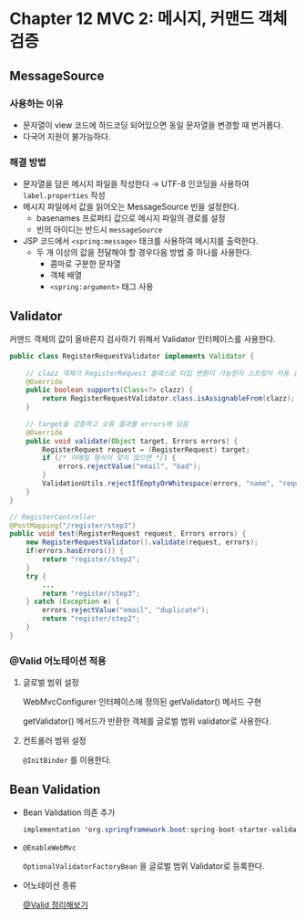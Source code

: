 # Chapter 12 MVC 2: 메시지, 커맨드 객체 검증

## MessageSource

### 사용하는 이유

- 문자열이 view 코드에 하드코딩 되어있으면 동일 문자열을 변경할 때 번거롭다.
- 다국어 지원이 불가능하다.

### 해결 방법

- 문자열을 담은 메시지 파일을 작성한다 → UTF-8 인코딩을 사용하여 `label.properties` 작성
- 메시지 파일에서 값을 읽어오는 MessageSource 빈을 설정한다.
    - basenames 프로퍼티 값으로 메시지 파일의 경로를 설정
    - 빈의 아이디는 반드시 `messageSource`
- JSP 코드에서 `<spring:message>` 태크를 사용하여 메시지를 출력한다.
    - 두 개 이상의 값을 전달해야 할 경우다음 방법 중 하나를 사용한다.
        - 콤마로 구분한 문자열
        - 객체 배열
        - `<spring:argument>` 태그 사용

## Validator

커맨드 객체의 값이 올바른지 검사하기 위해서 Validator 인터페이스를 사용한다.

```java
public class RegisterRequestValidator implements Validator {
    
    // clazz 객체가 RegisterRequest 클래스로 타입 변환이 가능한지 스프링이 자동 검증
    @Override
    public boolean supports(Class<?> clazz) {
        return RegisterRequestValidator.class.isAssignableFrom(clazz);
    }
    
    // target을 검증하고 오류 결과를 errors에 담음
    @Override
    public void validate(Object target, Errors errors) {
        RegisterRequest request = (RegisterRequest) target;
        if (/* 이메일 형식이 맞지 않으면 */) {
            errors.rejectValue("email", "bad");
        }
        ValidationUtils.rejectIfEmptyOrWhitespace(errors, "name", "required");
    }
}
```

```java
// RegisterController
@PostMapping("/register/step3")
public void test(RegisterRequest request, Errors errors) {
    new RegisterRequestValidator().validate(request, errors);
    if(errors.hasErrors()) {
        return "register/step2";
    }
    try {
        ...
        return "register/step3";
    } catch (Exception e) {
        errors.rejectValue("email", "duplicate");
        return "register/step2";   
    }
}
```

### @Valid 어노테이션 적용

1. 글로벌 범위 설정

   WebMvcConfigurer 인터페이스에 정의된 getValidator() 메서드 구현

   getValidator() 메서드가 반환한 객체를 글로벌 범위 validator로 사용한다.

2. 컨트롤러 범위 설정

   `@InitBinder` 를 이용한다.


## Bean Validation

- Bean Validation 의존 추가

    ```java
    implementation 'org.springframework.boot:spring-boot-starter-validation'
    ```

- `@EnableWebMvc`

  `OptionalValidatorFactoryBean` 을 글로벌 범위 Validator로 등록한다.

- 어노테이션 종류

  [@Valid 정리해보기](https://velog.io/@gudnr1451/Valid-%EC%A0%95%EB%A6%AC%ED%95%B4%EB%B3%B4%EA%B8%B0)
